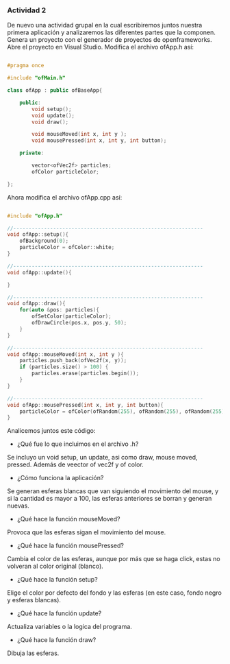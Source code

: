 ### Actividad 2

De nuevo una actividad grupal en la cual escribiremos juntos nuestra primera aplicación y analizaremos las diferentes partes que la componen.
Genera un proyecto con el generador de proyectos de openframeworks.
Abre el proyecto en Visual Studio.
Modifica el archivo ofApp.h así:

```cpp

#pragma once

#include "ofMain.h"

class ofApp : public ofBaseApp{

    public:
        void setup();
        void update();
        void draw();

        void mouseMoved(int x, int y );
        void mousePressed(int x, int y, int button);

    private:

        vector<ofVec2f> particles;
        ofColor particleColor;

};

```

Ahora modifica el archivo ofApp.cpp así:

```cpp

#include "ofApp.h"

//--------------------------------------------------------------
void ofApp::setup(){
    ofBackground(0);
    particleColor = ofColor::white;
}

//--------------------------------------------------------------
void ofApp::update(){

}

//--------------------------------------------------------------
void ofApp::draw(){
    for(auto &pos: particles){
        ofSetColor(particleColor);
        ofDrawCircle(pos.x, pos.y, 50);
    }
}

//--------------------------------------------------------------
void ofApp::mouseMoved(int x, int y ){
    particles.push_back(ofVec2f(x, y));
    if (particles.size() > 100) {
        particles.erase(particles.begin());
    }
}

//--------------------------------------------------------------
void ofApp::mousePressed(int x, int y, int button){
    particleColor = ofColor(ofRandom(255), ofRandom(255), ofRandom(255));
}

```

Analicemos juntos este código:

- ¿Qué fue lo que incluimos en el archivo .h?

Se incluyo un void setup, un update, asi como draw, mouse moved, pressed. Además de veector of vec2f y of color.

- ¿Cómo funciona la aplicación?

Se generan esferas blancas que van siguiendo el movimiento del mouse, y si la cantidad es mayor a 100, las esferas anteriores se borran y generan nuevas.

- ¿Qué hace la función mouseMoved?

Provoca que las esferas sigan el movimiento del mouse.

- ¿Qué hace la función mousePressed?

Cambia el color de las esferas, aunque por más que se haga click, estas no volveran al color original (blanco).

- ¿Qué hace la función setup?

Elige el color por defecto del fondo y las esferas (en este caso, fondo negro y esferas blancas).

- ¿Qué hace la función update?

Actualiza variables o la logica del programa.

- ¿Qué hace la función draw?

Dibuja las esferas.